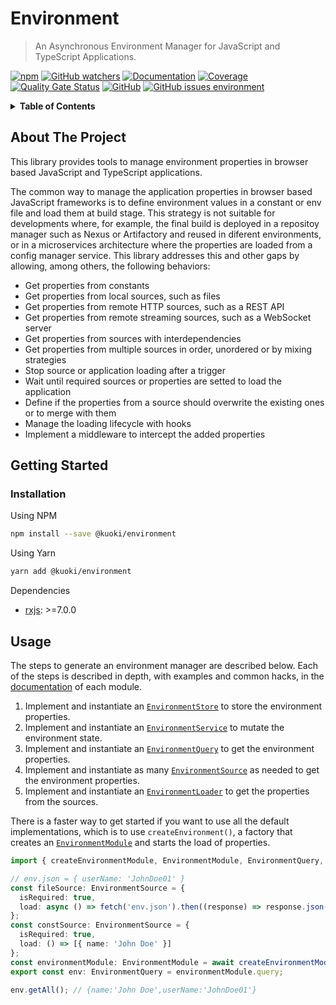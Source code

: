 # Environment

> An Asynchronous Environment Manager for JavaScript and TypeScript Applications.

[![npm](https://img.shields.io/npm/v/@kuoki/environment?logo=npm&style=flat-square)](https://www.npmjs.com/package/@kuoki/environment) [![GitHub watchers](https://img.shields.io/github/watchers/ricardojbarrios/kuoki?logo=github&style=flat-square)](https://github.com/RicardoJBarrios/kuoki) [![Documentation](https://img.shields.io/badge/documentation-done-blue?style=flat-square)](https://ricardojbarrios.github.io/kuoki/environment/) [![Coverage](https://img.shields.io/sonar/coverage/kuoki-environment/master?server=https%3A%2F%2Fsonarcloud.io&style=flat-square)](https://ricardojbarrios.github.io/kuoki/environment/coverage/) [![Quality Gate Status](https://img.shields.io/sonar/quality_gate/kuoki-environment?logo=sonarcloud&server=https%3A%2F%2Fsonarcloud.io&style=flat-square)](https://sonarcloud.io/project/overview?id=kuoki-environment) [![GitHub](https://img.shields.io/github/license/ricardojbarrios/kuoki?style=flat-square)](https://github.com/RicardoJBarrios/kuoki/blob/main/LICENSE.md) [![GitHub issues environment](https://img.shields.io/github/issues/ricardojbarrios/kuoki/environment?logo=github&label=issues&style=flat-square)](https://github.com/RicardoJBarrios/kuoki/labels/environment)

<details>
  <summary><strong>Table of Contents</strong></summary>
  <ol>
    <li><a href="#about-the-project">About The Project</a></li>
    <li><a href="#getting-started">Getting Started</a></li>
    <li><a href="#usage">Usage</a></li>
  </ol>
</details>

## About The Project

This library provides tools to manage environment properties in browser based JavaScript and TypeScript applications.

The common way to manage the application properties in browser based JavaScript frameworks is to define environment values in a constant or env file and load them at build stage. This strategy is not suitable for developments where, for example, the final build is deployed in a repositoy manager such as Nexus or Artifactory and reused in diferent environments, or in a microservices architecture where the properties are loaded from a config manager service. This library addresses this and other gaps by allowing, among others, the following behaviors:

- Get properties from constants
- Get properties from local sources, such as files
- Get properties from remote HTTP sources, such as a REST API
- Get properties from remote streaming sources, such as a WebSocket server
- Get properties from sources with interdependencies
- Get properties from multiple sources in order, unordered or by mixing strategies
- Stop source or application loading after a trigger
- Wait until required sources or properties are setted to load the application
- Define if the properties from a source should overwrite the existing ones or to merge with them
- Manage the loading lifecycle with hooks
- Implement a middleware to intercept the added properties

## Getting Started

### Installation

Using NPM

```sh
npm install --save @kuoki/environment
```

Using Yarn

```sh
yarn add @kuoki/environment
```

Dependencies

- [rxjs](https://www.npmjs.com/package/rxjs): >=7.0.0

## Usage

The steps to generate an environment manager are described below. Each of the steps is described in depth, with examples and common hacks, in the [documentation](https://ricardojbarrios.github.io/kuoki/environment/) of each module.

1. Implement and instantiate an [`EnvironmentStore`](https://ricardojbarrios.github.io/kuoki/environment/modules/EnvironmentStore.html) to store the environment properties.
1. Implement and instantiate an [`EnvironmentService`](https://ricardojbarrios.github.io/kuoki/environment/modules/EnvironmentService.html) to mutate the environment state.
1. Implement and instantiate an [`EnvironmentQuery`](https://ricardojbarrios.github.io/kuoki/environment/modules/EnvironmentQuery.html) to get the environment properties.
1. Implement and instantiate as many [`EnvironmentSource`](https://ricardojbarrios.github.io/kuoki/environment/modules/EnvironmentSource.html) as needed to get the environment properties.
1. Implement and instantiate an [`EnvironmentLoader`](https://ricardojbarrios.github.io/kuoki/environment/modules/EnvironmentLoader.html) to get the properties from the sources.

There is a faster way to get started if you want to use all the default implementations, which is to use `createEnvironment()`, a factory that creates an [`EnvironmentModule`](https://ricardojbarrios.github.io/kuoki/environment/modules/EnvironmentModule.html) and starts the load of properties.

```ts
import { createEnvironmentModule, EnvironmentModule, EnvironmentQuery, EnvironmentSource } from '@kuoki/environment';

// env.json = { userName: 'JohnDoe01' }
const fileSource: EnvironmentSource = {
  isRequired: true,
  load: async () => fetch('env.json').then((response) => response.json())
};
const constSource: EnvironmentSource = {
  isRequired: true,
  load: () => [{ name: 'John Doe' }]
};
const environmentModule: EnvironmentModule = await createEnvironmentModule([fileSource, constSource]);
export const env: EnvironmentQuery = environmentModule.query;

env.getAll(); // {name:'John Doe',userName:'JohnDoe01'}
```
